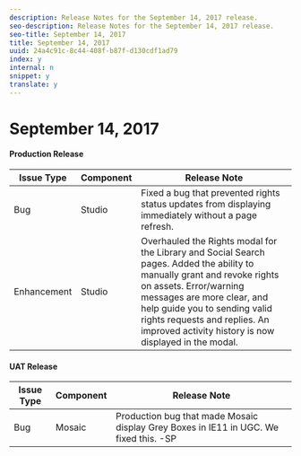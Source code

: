 ```yaml
---
description: Release Notes for the September 14, 2017 release.
seo-description: Release Notes for the September 14, 2017 release.
seo-title: September 14, 2017
title: September 14, 2017
uuid: 24a4c91c-8c44-408f-b87f-d130cdf1ad79
index: y
internal: n
snippet: y
translate: y
---
```


# September 14, 2017


#### Production Release
| **Issue Type** |**Component** |**Release Note** |
|---|---|---|
| Bug |Studio |Fixed a bug that prevented rights status updates from displaying immediately without a page refresh. |
| Enhancement |Studio |Overhauled the Rights modal for the Library and Social Search pages. Added the ability to manually grant and revoke rights on assets. Error/warning messages are more clear, and help guide you to sending valid rights requests and replies. An improved activity history is now displayed in the modal. |


#### UAT Release
| **Issue Type** |**Component** |**Release Note** |
|---|---|---|
| Bug |Mosaic |Production bug that made Mosaic display Grey Boxes in IE11 in UGC. We fixed this. -SP |

